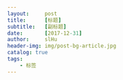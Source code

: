 ```yaml
---
layout:     post
title:      [标题]
subtitle:   [副标题]
date:       [2017-12-31]
author:     slHu
header-img: img/post-bg-article.jpg
catalog: true
tags:
    - 标签
---
```


